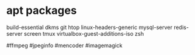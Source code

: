 # apt packages

build-essential
dkms
git
htop
linux-headers-generic
mysql-server
redis-server
screen
tmux
virtualbox-guest-additions-iso
zsh

#ffmpeg
#jpeginfo
#mencoder
#imagemagick

